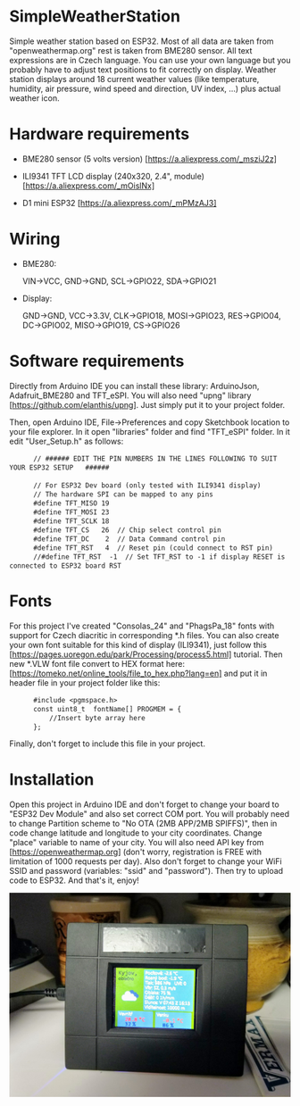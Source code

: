 # SimpleWeatherStation

 Simple weather station based on ESP32. Most of all data are taken from "openweathermap.org" rest is taken from BME280 sensor. All text expressions are in Czech language. You can use your own language but you probably have to adjust text positions to fit correctly on display. Weather station displays around 18 current weather values (like temperature, humidity, air pressure, wind speed and direction, UV index, ...) plus actual weather icon.
 
 # Hardware requirements
 - BME280 sensor (5 volts version) [https://a.aliexpress.com/_msziJ2z]
 
 - ILI9341 TFT LCD display (240x320, 2.4", module) [https://a.aliexpress.com/_mOislNx]
 
 - D1 mini ESP32 [https://a.aliexpress.com/_mPMzAJ3]
 
 # Wiring
  - BME280: 
 
      VIN->VCC, GND->GND, SCL->GPIO22, SDA->GPIO21
 
  - Display: 
   
      GND->GND, VCC->3.3V, CLK->GPIO18, MOSI->GPIO23, RES->GPIO04, DC->GPIO02, MISO->GPIO19, CS->GPIO26
 
  # Software requirements
  Directly from Arduino IDE you can install these library: ArduinoJson, Adafruit_BME280 and TFT_eSPI. You will also need "upng" library [https://github.com/elanthis/upng].     Just simply put it to your project folder. 
  
  Then, open Arduino IDE, File->Preferences and copy Sketchbook location to your file explorer. In it open "libraries" folder and find "TFT_eSPI" folder. In it edit "User_Setup.h" as follows:
  
          // ###### EDIT THE PIN NUMBERS IN THE LINES FOLLOWING TO SUIT YOUR ESP32 SETUP   ######

          // For ESP32 Dev board (only tested with ILI9341 display)
          // The hardware SPI can be mapped to any pins
          #define TFT_MISO 19
          #define TFT_MOSI 23
          #define TFT_SCLK 18
          #define TFT_CS   26  // Chip select control pin
          #define TFT_DC    2  // Data Command control pin
          #define TFT_RST   4  // Reset pin (could connect to RST pin)
          //#define TFT_RST  -1  // Set TFT_RST to -1 if display RESET is connected to ESP32 board RST
  
# Fonts
For this project I've created "Consolas_24" and "PhagsPa_18" fonts with support for Czech diacritic in corresponding *.h files. You can also create your own font suitable for this kind of display (ILI9341), just follow this [https://pages.uoregon.edu/park/Processing/process5.html] tutorial. Then new *.VLW font file convert to HEX format here: [https://tomeko.net/online_tools/file_to_hex.php?lang=en] and put it in header file in your project folder like this:

          #include <pgmspace.h>
          const uint8_t  fontName[] PROGMEM = {
              //Insert byte array here
          };
        
Finally, don't forget to include this file in your project.
  
# Installation
Open this project in Arduino IDE and don't forget to change your board to "ESP32 Dev Module" and also set correct COM port. You will probably need to change Partition scheme to "No OTA (2MB APP/2MB SPIFFS)", then in code change latitude and longitude to your city coordinates. Change "place" variable to name of your city. You will also need API key from [https://openweathermap.org] (don't worry, registration is FREE with limitation of 1000 requests per day). Also don't forget to change your WiFi SSID and password (variables: "ssid" and "password"). Then try to upload code to ESP32. And that's it, enjoy!

![Weather station](https://github.com/eWillyo/SimpleWeatherStation/blob/main/weather_station.jpeg?raw=true)
